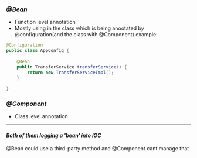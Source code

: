 ### ***@Bean***
- Function level annotation
- Mostly using in the class which is being anootated by @configuration(and the class with @Component)
example:
```java
@Configuration
public class AppConfig {
 
    @Bean
    public TransferService transferService() {
        return new TransferServiceImpl();
    }
 
}
```

### ***@Component***
- Class level annotation


******

#### ***Both of them logging a 'bean' into IOC***

@Bean could use a third-party method and @Component cant manage that 